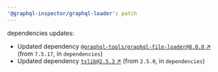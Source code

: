 ```yaml
---
'@graphql-inspector/graphql-loader': patch
---
```

dependencies updates:
  - Updated dependency [`@graphql-tools/graphql-file-loader@8.0.0`
    ↗︎](https://www.npmjs.com/package/@graphql-tools/graphql-file-loader/v/8.0.0) (from `7.5.17`, in
    `dependencies`)
  - Updated dependency [`tslib@2.5.3` ↗︎](https://www.npmjs.com/package/tslib/v/2.5.3) (from
    `2.5.0`, in `dependencies`)
